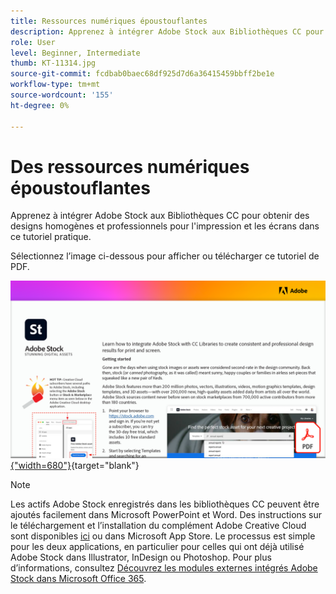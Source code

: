 ```yaml
---
title: Ressources numériques époustouflantes
description: Apprenez à intégrer Adobe Stock aux Bibliothèques CC pour obtenir des designs homogènes et professionnels pour l'impression et les écrans dans ce tutoriel pratique
role: User
level: Beginner, Intermediate
thumb: KT-11314.jpg
source-git-commit: fcdbab0baec68df925d7d6a36415459bbff2be1e
workflow-type: tm+mt
source-wordcount: '155'
ht-degree: 0%

---
```


# Des ressources numériques époustouflantes

Apprenez à intégrer Adobe Stock aux Bibliothèques CC pour obtenir des designs homogènes et professionnels pour l&#39;impression et les écrans dans ce tutoriel pratique.

Sélectionnez l’image ci-dessous pour afficher ou télécharger ce tutoriel de PDF.

[![Image de la première page du tutoriel](assets/Stunningdigitalassets.png){&quot;width=680&quot;}](assets/Stunning-Digital-Assets.pdf){target=&quot;blank&quot;}

>[!NOTE]
>
>Les actifs Adobe Stock enregistrés dans les bibliothèques CC peuvent être ajoutés facilement dans Microsoft PowerPoint et Word. Des instructions sur le téléchargement et l’installation du complément Adobe Creative Cloud sont disponibles [ici](https://helpx.adobe.com/creative-cloud/help/libraries-addin-microsoft-office.html) ou dans Microsoft App Store. Le processus est simple pour les deux applications, en particulier pour celles qui ont déjà utilisé Adobe Stock dans Illustrator, InDesign ou Photoshop. Pour plus d’informations, consultez [Découvrez les modules externes intégrés Adobe Stock dans Microsoft Office 365](https://helpx.adobe.com/stock/help/microsoft-office-plug-ins.html).
